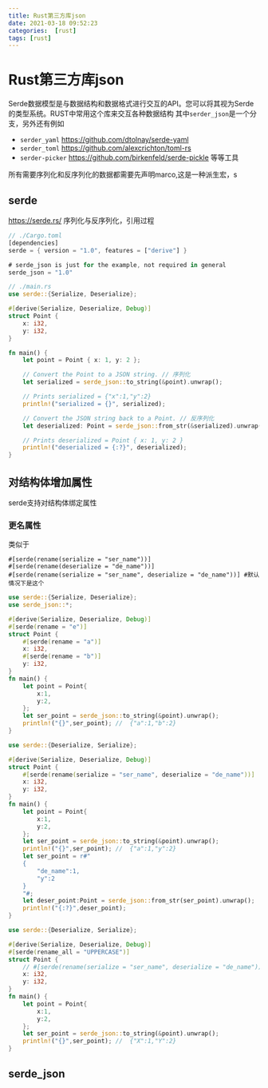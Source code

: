 ```yaml
---
title: Rust第三方库json
date: 2021-03-18 09:52:23
categories:  [rust]
tags: [rust]
---
```



<!--more-->


# Rust第三方库json
Serde数据模型是与数据结构和数据格式进行交互的API。您可以将其视为Serde的类型系统。RUST中常用这个库来交互各种数据结构
其中`serder_json`是一个分支，另外还有例如
- `serder_yaml` https://github.com/dtolnay/serde-yaml
- `serder_toml` https://github.com/alexcrichton/toml-rs
- `serder-picker` https://github.com/birkenfeld/serde-pickle
等等工具

所有需要序列化和反序列化的数据都需要先声明marco,这是一种派生宏，s

## serde
https://serde.rs/
序列化与反序列化，引用过程
```rust
// ./Cargo.toml
[dependencies]
serde = { version = "1.0", features = ["derive"] }

# serde_json is just for the example, not required in general
serde_json = "1.0"
```
```rust
// ./main.rs
use serde::{Serialize, Deserialize};

#[derive(Serialize, Deserialize, Debug)]
struct Point {
    x: i32,
    y: i32,
}

fn main() {
    let point = Point { x: 1, y: 2 };

    // Convert the Point to a JSON string. // 序列化
    let serialized = serde_json::to_string(&point).unwrap();

    // Prints serialized = {"x":1,"y":2}
    println!("serialized = {}", serialized);

    // Convert the JSON string back to a Point. // 反序列化
    let deserialized: Point = serde_json::from_str(&serialized).unwrap();

    // Prints deserialized = Point { x: 1, y: 2 }
    println!("deserialized = {:?}", deserialized);
}
```
## 对结构体增加属性
serde支持对结构体绑定属性

### 更名属性
类似于
```
#[serde(rename(serialize = "ser_name"))]
#[serde(rename(deserialize = "de_name"))]
#[serde(rename(serialize = "ser_name", deserialize = "de_name"))] #默认情况下是这个
```

```rust
use serde::{Serialize, Deserialize};
use serde_json::*;

#[derive(Serialize, Deserialize, Debug)]
#[serde(rename = "e")] 
struct Point {
    #[serde(rename = "a")]
    x: i32,
    #[serde(rename = "b")]
    y: i32,
}
fn main() {
    let point = Point{
        x:1,
        y:2,
    };
    let ser_point = serde_json::to_string(&point).unwrap();
    println!("{}",ser_point); //  {"a":1,"b":2}
}
```
```rust
use serde::{Deserialize, Serialize};

#[derive(Serialize, Deserialize, Debug)]
struct Point {
    #[serde(rename(serialize = "ser_name", deserialize = "de_name"))]     // 反序列化后key值为x 序列化后key值为a
    x: i32,
    y: i32,
}
fn main() {
    let point = Point{
        x:1,
        y:2,
    };
    let ser_point = serde_json::to_string(&point).unwrap();
    println!("{}",ser_point); //  {"a":1,"y":2}
    let ser_point = r#"
    {
        "de_name":1,
        "y":2
    }
    "#;
    let deser_point:Point = serde_json::from_str(ser_point).unwrap();
    println!("{:?}",deser_point);
}

```
```rust
use serde::{Deserialize, Serialize};

#[derive(Serialize, Deserialize, Debug)]
#[serde(rename_all = "UPPERCASE")]
struct Point {
    // #[serde(rename(serialize = "ser_name", deserialize = "de_name"))]     // 反序列化后key值为x 序列化后key值为a
    x: i32,
    y: i32,
}
fn main() {
    let point = Point{
        x:1,
        y:2,
    };
    let ser_point = serde_json::to_string(&point).unwrap();
    println!("{}",ser_point); //  {"X":1,"Y":2}
}
```


## serde_json

